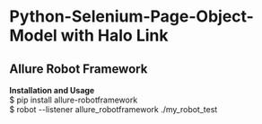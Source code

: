 # Python-Selenium-Page-Object-Model with Halo Link
## Allure Robot Framework
**Installation and Usage**
<br>
$ pip install allure-robotframework
<br>
$ robot --listener allure_robotframework ./my_robot_test
